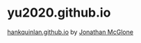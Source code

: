 # yu2020.github.io
[hankquinlan.github.io](https://github.com/hankquinlan/hankquinlan.github.io) by [Jonathan McGlone](http://jmcglone.com)
